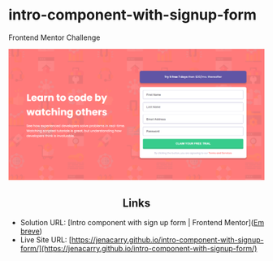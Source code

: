 # intro-component-with-signup-form

Frontend Mentor Challenge

<div align="center">

![](assets/images/page.png)

</div>

<h2 align="center">Links</h2>

- Solution URL: [Intro component with sign up form | Frontend Mentor]([Em breve](https://www.frontendmentor.io/solutions/intro-component-with-signup-form-OuUKdFqV5d))
- Live Site URL: [https://jenacarry.github.io/intro-component-with-signup-form/](https://jenacarry.github.io/intro-component-with-signup-form/)